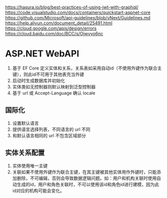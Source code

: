 <https://hasura.io/blog/best-practices-of-using-jwt-with-graphql/>
<https://code.visualstudio.com/docs/containers/quickstart-aspnet-core>
<https://github.com/Microsoft/api-guidelines/blob/vNext/Guidelines.md>
<https://help.aliyun.com/document_detail/25491.html>
<https://cloud.google.com/apis/design/errors>
<https://cloud.baidu.com/doc/BCC/s/Ojwvyo6nc>

# ASP.NET WebAPI

1. 基于 EF Core 定义实体和关系，关系表如采用自动id（不使用外键作为联合主键），则此id不可用于其他表充当外键
1. 启动时生成数据库并初始化
1. 实体类如无控制器则默认映射到泛型控制器
1. 基于 url 或 Accept-Language 确认 locale

## 国际化

1. 设置默认语言
2. 提供语言选择列表，不同语言的 url 不同
3. 和默认语言相同的 url 不包含区域部分

## 实体关系配置

1. 实体使用唯一主键
1. 关联如果不使用外键作为联合主键，在其主键被其他实体用作外键时，只能添加删除，不可编辑，否则会导致数据逻辑问题。如：用户和机构关联时使用自动生成的id，用户和角色关联时，不可以使用该id和角色id进行建模，因为此id对应的机构可能会变化。